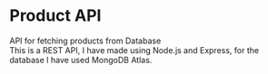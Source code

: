 # Product API
API for fetching products from Database
<br>
This is a REST API, I have made using Node.js and Express, for the database I have used MongoDB Atlas.

